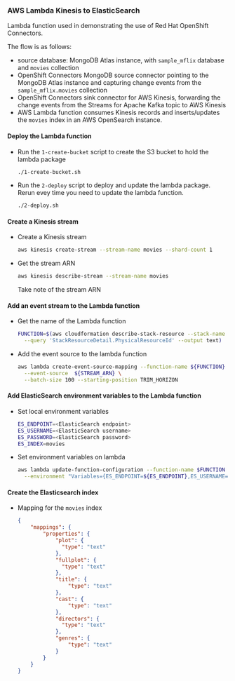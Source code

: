 ### AWS Lambda Kinesis to ElasticSearch

Lambda function used in demonstrating the use of Red Hat OpenShift Connectors.

The flow is as follows:
* source database: MongoDB Atlas instance, with `sample_mflix` database and `movies` collection
* OpenShift Connectors MongoDB source connector pointing to the MongoDB Atlas instance and capturing change events from the 
`sample_mflix.movies` collection
* OpenShift Connectors sink connector for AWS Kinesis, forwarding the change events from the Streams for Apache Kafka 
topic to AWS Kinesis
* AWS Lambda function consumes Kinesis records and inserts/updates the `movies` index in an AWS OpenSearch instance.

#### Deploy the Lambda function

* Run the `1-create-bucket` script to create the S3 bucket to hold the lambda package
  ```bash
  ./1-create-bucket.sh 
  ```
* Run the `2-deploy` script to deploy and update the lambda package. Rerun evey time you need to update the lambda function.
  ```bash
  ./2-deploy.sh 
  ```

#### Create a Kinesis stream

* Create a Kinesis stream
  ```bash
  aws kinesis create-stream --stream-name movies --shard-count 1
  ```
* Get the stream ARN
  ```bash
  aws kinesis describe-stream --stream-name movies
  ```
  Take note of the stream ARN

#### Add an event stream to the Lambda function

* Get the name of the Lambda function
  ```bash
  FUNCTION=$(aws cloudformation describe-stack-resource --stack-name lambda-kinesis-es --logical-resource-id function \
    --query 'StackResourceDetail.PhysicalResourceId' --output text)
  ```
* Add the event source to the lambda function
  ```bash
  aws lambda create-event-source-mapping --function-name ${FUNCTION} \
    --event-source  ${STREAM_ARN} \
    --batch-size 100 --starting-position TRIM_HORIZON
  ```

#### Add ElasticSearch environment variables to the Lambda function

* Set local environment variables
  ```bash
  ES_ENDPOINT=<ElasticSearch endpoint>
  ES_USERNAME=<ElasticSearch username>
  ES_PASSWORD=<ElasticSearch password>
  ES_INDEX=movies
  ```
* Set environment variables on lambda
  ```bash
  aws lambda update-function-configuration --function-name $FUNCTION \
    --environment "Variables={ES_ENDPOINT=${ES_ENDPOINT},ES_USERNAME=${ES_USERNAME},ES_PASSWORD=${ES_PASSWORD},ES_INDEX=${ES_INDEX}}"
  ```
  
#### Create the Elasticsearch index

* Mapping for the `movies` index
  ```json
  {
      "mappings": {
          "properties": {
              "plot": {
                "type": "text"
              },
              "fullplot": {
                "type": "text"
              },          
              "title": {
                  "type": "text"
              },
              "cast": {
                  "type": "text"
              },
              "directors": {
                "type": "text"
              },          
              "genres": {
                  "type": "text"
              }            
          }
      }
  }
  ```
